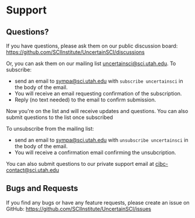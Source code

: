 # Support

## Questions?

If you have questions, please ask them on our public discussion board:
<https://github.com/SCIInstitute/UncertainSCI/discussions>

Or, you can ask them on our mailing list <uncertainsci@sci.utah.edu>.  To subscribe:
 - send an email to <sympa@sci.utah.edu> with  `subscribe uncertainsci` in the body of the email.  
 - You will receive an email requesting confirmation of the subscription.
 - Reply (no text needed) to the email to confirm submission.  

Now you're on the list and will receive updates and questions.  You can also submit questions to the list once subscribed

To unsubscribe from the mailing list:
- send an email to <sympa@sci.utah.edu> with  `unsubscribe uncertainsci` in the body of the email.  
- You will receive a confirmation email confirming the unsubcription.  

You can also submit questions to our private support email at <cibc-contact@sci.utah.edu>


## Bugs and Requests

If you find any bugs or have any feature requests, please create an issue on GitHub: <https://github.com/SCIInstitute/UncertainSCI/issues>
